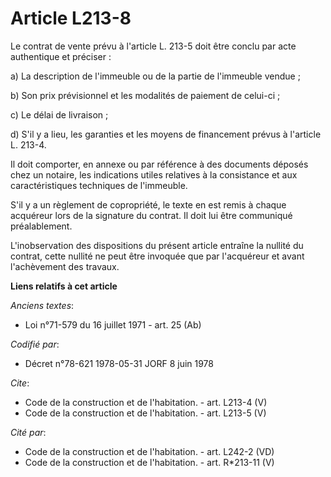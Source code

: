 # Article L213-8

Le contrat de vente prévu à l'article L. 213-5 doit être conclu par acte authentique et préciser : 

a) La description de l'immeuble ou de la partie de l'immeuble vendue ; 

b) Son prix prévisionnel et les modalités de paiement de celui-ci ; 

c) Le délai de livraison ; 

d) S'il y a lieu, les garanties et les moyens de financement prévus à l'article L. 213-4.

Il doit comporter, en annexe ou par référence à des documents déposés chez un notaire, les indications utiles relatives à la
consistance et aux caractéristiques techniques de l'immeuble. 

S'il y a un règlement de copropriété, le texte en est remis à chaque acquéreur lors de la signature du contrat. Il doit lui
être communiqué préalablement. 

L'inobservation des dispositions du présent article entraîne la nullité du contrat, cette nullité ne peut être invoquée que
par l'acquéreur et avant l'achèvement des travaux.

**Liens relatifs à cet article**

_Anciens textes_:

  - Loi n°71-579 du 16 juillet 1971 - art. 25 (Ab)

_Codifié par_:

  - Décret n°78-621 1978-05-31 JORF 8 juin 1978

_Cite_:

  - Code de la construction et de l'habitation. - art. L213-4 (V)
  - Code de la construction et de l'habitation. - art. L213-5 (V)

_Cité par_:

  - Code de la construction et de l'habitation. - art. L242-2 (VD)
  - Code de la construction et de l'habitation. - art. R*213-11 (V)
